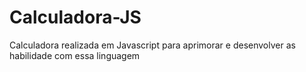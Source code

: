 # Calculadora-JS
Calculadora realizada em Javascript para aprimorar e desenvolver as habilidade com essa linguagem
